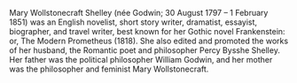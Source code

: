 Mary Wollstonecraft Shelley (née Godwin; 30 August 1797 – 1 February 1851) was an English novelist, 
short story writer, dramatist, essayist, biographer, and travel writer, best known for her Gothic 
novel Frankenstein: or, The Modern Prometheus (1818). She also edited and promoted the works of her 
husband, the Romantic poet and philosopher Percy Bysshe Shelley. Her father was the political philosopher 
William Godwin, and her mother was the philosopher and feminist Mary Wollstonecraft.
